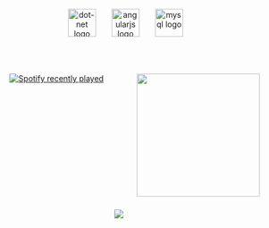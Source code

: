 <br clear="both">

<div align="center">
  <img width="20" />
  <img src="https://skillicons.dev/icons?i=dotnet" height="50" alt="dot-net logo"  />
  <img width="20" />
  <img src="https://cdn.simpleicons.org/angular/DD0031" height="50" alt="angularjs logo"  />
  <img width="20" />
  <img src="https://skillicons.dev/icons?i=mysql" height="50" alt="mysql logo"  />
</div>

###

<br clear="both">

###

<img align="right" height="220" src="https://i.pinimg.com/originals/e4/7c/67/e47c6734006f65fdf8df8a0c3f359ba1.gif"  />

###

<div align="center">
  <a href="https://open.spotify.com/user/rpagzy42q8lg5c6txq4jhl7fb">
    <img src="https://spotify-recently-played-readme.vercel.app/api?user=rpagzy42q8lg5c6txq4jhl7fb&count=3" alt="Spotify recently played"  />
  </a>
</div>

###

<br clear="both">

<div align="center">
</div>

###

<div align="center">
  <img src="https://visitor-badge.laobi.icu/badge?page_id=luunaacyy.luunaacyy&left_color=black&right_color=crimson&left_text=Profile%20Views"  />
</div>

###
